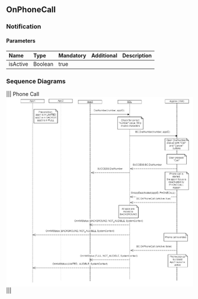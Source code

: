 ## OnPhoneCall


### Notification

#### Parameters

|Name|Type|Mandatory|Additional|Description|
|:---|:---|:--------|:---------|:----------|
|isActive|Boolean|true|||

### Sequence Diagrams
|||
Phone Call
![OnPhoneCall](./assets/OnPhoneCall.png)
|||
